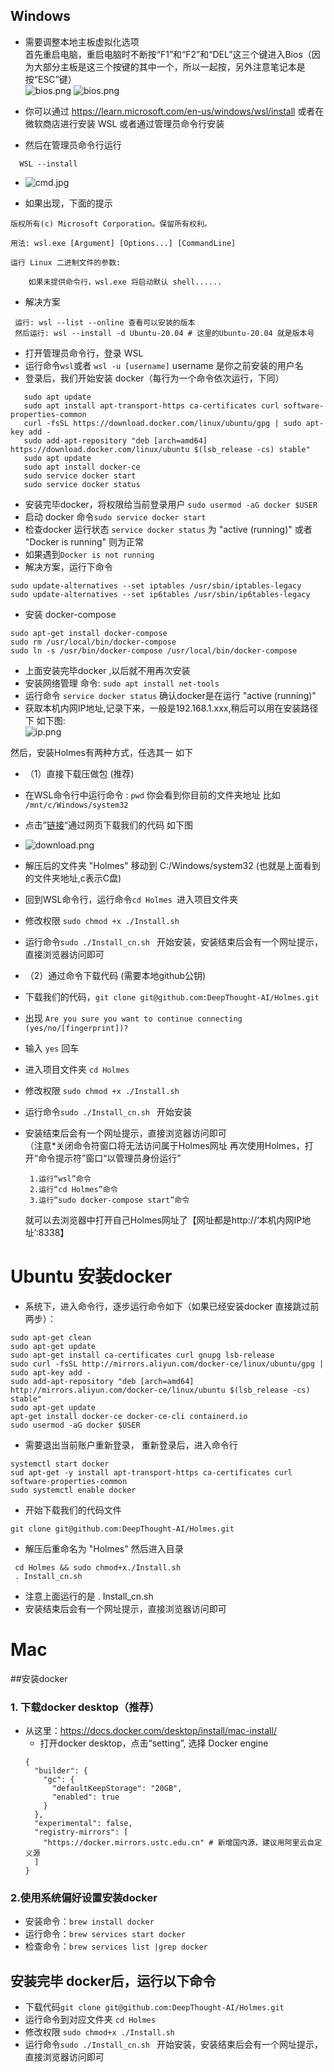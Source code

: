 ## Windows

- 需要调整本地主板虚拟化选项<br>
  首先重启电脑，重启电脑时不断按“F1”和“F2”和“DEL”这三个键进入Bios（因为大部分主板是这三个按键的其中一个，所以一起按，另外注意笔记本是按“ESC”键）<br>
  ![bios.png](user_manual/cn/img/bios1.png)
  ![bios.png](user_manual/cn/img/bios2.jpg)


- 你可以通过 https://learn.microsoft.com/en-us/windows/wsl/install 或者在微软商店进行安装 WSL
  或者通过管理员命令行安装
- 然后在管理员命令行运行
```
  WSL --install
```
- ![cmd.jpg](user_manual/cn/img/cmd.jpg)

- 如果出现，下面的提示
```
版权所有(c) Microsoft Corporation。保留所有权利。

用法: wsl.exe [Argument] [Options...] [CommandLine]

运行 Linux 二进制文件的参数:

    如果未提供命令行，wsl.exe 将启动默认 shell......
```
- 解决方案
```
 运行: wsl --list --online 查看可以安装的版本
 然后运行: wsl --install -d Ubuntu-20.04 # 这里的Ubuntu-20.04 就是版本号
```



- 打开管理员命令行，登录 WSL
- 运行命令```wsl```或者 ```wsl -u [username]``` username 是你之前安装的用户名
- 登录后，我们开始安装 docker（每行为一个命令依次运行，下同）
```
   sudo apt update
   sudo apt install apt-transport-https ca-certificates curl software-properties-common
   curl -fsSL https://download.docker.com/linux/ubuntu/gpg | sudo apt-key add -
   sudo add-apt-repository "deb [arch=amd64] https://download.docker.com/linux/ubuntu $(lsb_release -cs) stable"
   sudo apt update
   sudo apt install docker-ce
   sudo service docker start
   sudo service docker status
```
- 安装完毕docker，将权限给当前登录用户
```sudo usermod -aG docker $USER```
- 启动 docker 命令```sudo service docker start```
- 检查docker 运行状态 ```service docker status``` 为 "active (running)" 或者 "Docker is running" 则为正常
- 如果遇到```Docker is not running```
- 解决方案，运行下命令
```
sudo update-alternatives --set iptables /usr/sbin/iptables-legacy
sudo update-alternatives --set ip6tables /usr/sbin/ip6tables-legacy
```
- 安装 docker-compose
```
sudo apt-get install docker-compose
sudo rm /usr/local/bin/docker-compose
sudo ln -s /usr/bin/docker-compose /usr/local/bin/docker-compose
```
- 上面安装完毕docker ,以后就不用再次安装
- 安装网络管理 命令: ```sudo apt install net-tools```
- 运行命令 ```service docker status``` 确认docker是在运行 "active (running)" <br>
- 获取本机内网IP地址,记录下来，一般是192.168.1.xxx,稍后可以用在安装路径下 如下图:<br>
![ip.png](user_manual/cn/img/ip.png)

然后，安装Holmes有两种方式，任选其一 如下

- （1）直接下载压做包 (推荐)
- 在WSL命令行中运行命令 : ```pwd``` 你会看到你目前的文件夹地址 比如 ```/mnt/c/Windows/system32```
- 点击”<a href="https://github.com/DeepThought-AI/Holmes" target='_blank'>链接</a>“通过网页下载我们的代码 如下图
- ![download.png](user_manual/cn/img/download.png)
- 解压后的文件夹 "Holmes" 移动到  C:/Windows/system32 (也就是上面看到的文件夹地址,c表示C盘)
- 回到WSL命令行，运行命令```cd Holmes ```进入项目文件夹
- 修改权限 ```sudo chmod +x ./Install.sh```
- 运行命令```sudo ./Install_cn.sh ``` 开始安装，安装结束后会有一个网址提示，直接浏览器访问即可

- （2）通过命令下载代码 (需要本地github公钥)
- 下载我们的代码，```git clone git@github.com:DeepThought-AI/Holmes.git```
- 出现 ```Are you sure you want to continue connecting (yes/no/[fingerprint])? ```
- 输入 ```yes```  回车
- 进入项目文件夹 ```cd Holmes ```
- 修改权限 ```sudo chmod +x ./Install.sh```
- 运行命令```sudo ./Install_cn.sh ``` 开始安装<br>
- 安装结束后会有一个网址提示，直接浏览器访问即可<br>
（注意*关闭命令符窗口将无法访问属于Holmes网址
   再次使用Holmes，打开“命令提示符”窗口“以管理员身份运行”
  ```
   1.运行“wsl”命令
   2.运行“cd Holmes”命令
   3.运行“sudo docker-compose start”命令
  ```
   就可以去浏览器中打开自己Holmes网址了【网址都是http://‘本机内网IP地址’:8338】


# Ubuntu 安装docker
- 系统下，进入命令行，逐步运行命令如下（如果已经安装docker 直接跳过前两步）：
```
sudo apt-get clean
sudo apt-get update
sudo apt-get install ca-certificates curl gnupg lsb-release
sudo curl -fsSL http://mirrors.aliyun.com/docker-ce/linux/ubuntu/gpg | sudo apt-key add -
sudo add-apt-repository "deb [arch=amd64] http://mirrors.aliyun.com/docker-ce/linux/ubuntu $(lsb_release -cs) stable"
sudo apt-get update
apt-get install docker-ce docker-ce-cli containerd.io
sudo usermod -aG docker $USER
```
- 需要退出当前账户重新登录， 重新登录后，进入命令行
```
systemctl start docker
sud apt-get -y install apt-transport-https ca-certificates curl software-properties-common
sudo systemctl enable docker
```
- 开始下载我们的代码文件
```
git clone git@github.com:DeepThought-AI/Holmes.git
```
- 解压后重命名为 "Holmes" 然后进入目录
```
 cd Holmes && sudo chmod+x./Install.sh
 . Install_cn.sh
```
- 注意上面运行的是 . Install_cn.sh
- 安装结束后会有一个网址提示，直接浏览器访问即可


# Mac
##安装docker
### 1. 下载docker desktop（推荐）
- 从这里：https://docs.docker.com/desktop/install/mac-install/
  - 打开docker desktop，点击“setting”, 选择 Docker engine
  ```
  {
    "builder": {
      "gc": {
        "defaultKeepStorage": "20GB",
        "enabled": true
      }
    },
    "experimental": false,
    "registry-mirrors": [
      "https://docker.mirrors.ustc.edu.cn" # 新增国内源，建议用阿里云自定义源
    ]
  }
  ```
### 2.使用系统偏好设置安装docker
- 安装命令：```brew install docker```
- 运行命令：```brew services start docker```
- 检查命令：```brew services list |grep docker```

## 安装完毕 docker后，运行以下命令
- 下载代码```git clone git@github.com:DeepThought-AI/Holmes.git```
- 运行命令到对应文件夹 ```cd Holmes ```
- 修改权限 ```sudo chmod+x ./Install.sh```
- 运行命令```sudo ./Install_cn.sh ``` 开始安装，安装结束后会有一个网址提示，直接浏览器访问即可

